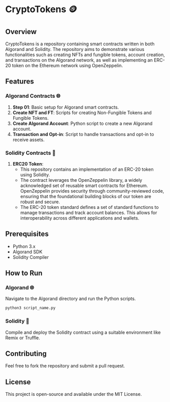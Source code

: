 # CryptoTokens 🪙

## Overview

CryptoTokens is a repository containing smart contracts written in both Algorand and Solidity. The repository aims to demonstrate various functionalities such as creating NFTs and fungible tokens, account creation, and transactions on the Algorand network, as well as implementing an ERC-20 token on the Ethereum network using OpenZeppelin.

## Features

### Algorand Contracts 🌐

1. **Step 01**: Basic setup for Algorand smart contracts.
2. **Create NFT and FT**: Scripts for creating Non-Fungible Tokens and Fungible Tokens.
3. **Create Algorand Account**: Python script to create a new Algorand account.
4. **Transaction and Opt-in**: Script to handle transactions and opt-in to receive assets.

### Solidity Contracts 📜

1. **ERC20 Token**: 
   - This repository contains an implementation of an ERC-20 token using Solidity.
   - The contract leverages the OpenZeppelin library, a widely acknowledged set of reusable smart contracts for Ethereum. OpenZeppelin provides security through community-reviewed code, ensuring that the foundational building blocks of our token are robust and secure.
   - The ERC-20 token standard defines a set of standard functions to manage transactions and track account balances. This allows for interoperability across different applications and wallets.

## Prerequisites

- Python 3.x
- Algorand SDK
- Solidity Compiler

## How to Run

### Algorand 🌐

Navigate to the Algorand directory and run the Python scripts.

```bash
python3 script_name.py
```

### Solidity 📜

Compile and deploy the Solidity contract using a suitable environment like Remix or Truffle.

## Contributing
Feel free to fork the repository and submit a pull request.

## License
This project is open-source and available under the MIT License.

